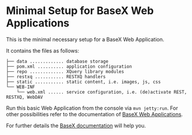 Minimal Setup for BaseX Web Applications
========================================

This is the minimal necessary setup for a BaseX Web Application.

It contains the files as follows:

	├── data ............. database storage
	├── pom.xml .......... application configuration
	├── repo ............. XQuery library modules
	├── restxq ........... RESTXQ handlers
	├── static ........... static content, i.e. images, js, css
	└── WEB-INF
	    └── web.xml ...... service configuration, i.e. (de)activate REST, RESTXQ, WebDAV


Run this basic Web Application from the console via `mvn jetty:run`. For other possibilities refer to the documentation of [BaseX Web Applications](http://docs.basex.org/wiki/Web_Application).

For further details the [BaseX documentation](http://docs.basex.org/wiki/Main_Page) will help you.